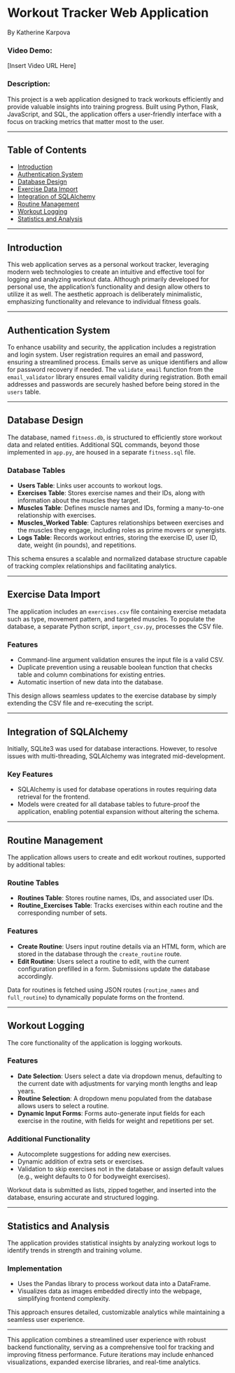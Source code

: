 # Workout Tracker Web Application  
By Katherine Karpova

### **Video Demo:**  
[Insert Video URL Here]  

### **Description:**  
This project is a web application designed to track workouts efficiently and provide valuable insights into training progress. Built using Python, Flask, JavaScript, and SQL, the application offers a user-friendly interface with a focus on tracking metrics that matter most to the user.  

---

## Table of Contents  
- [Introduction](#introduction)  
- [Authentication System](#authentication-system)  
- [Database Design](#database-design)  
- [Exercise Data Import](#exercise-data-import)  
- [Integration of SQLAlchemy](#integration-of-sqlalchemy)  
- [Routine Management](#routine-management)  
- [Workout Logging](#workout-logging)  
- [Statistics and Analysis](#statistics-and-analysis)  

---

## **Introduction**  
This web application serves as a personal workout tracker, leveraging modern web technologies to create an intuitive and effective tool for logging and analyzing workout data. Although primarily developed for personal use, the application’s functionality and design allow others to utilize it as well. The aesthetic approach is deliberately minimalistic, emphasizing functionality and relevance to individual fitness goals.  

---

## **Authentication System**  
To enhance usability and security, the application includes a registration and login system. User registration requires an email and password, ensuring a streamlined process. Emails serve as unique identifiers and allow for password recovery if needed. The `validate_email` function from the `email_validator` library ensures email validity during registration. Both email addresses and passwords are securely hashed before being stored in the `users` table.  

---

## **Database Design**  
The database, named `fitness.db`, is structured to efficiently store workout data and related entities. Additional SQL commands, beyond those implemented in `app.py`, are housed in a separate `fitness.sql` file.  

### Database Tables  
- **Users Table**: Links user accounts to workout logs.  
- **Exercises Table**: Stores exercise names and their IDs, along with information about the muscles they target.  
- **Muscles Table**: Defines muscle names and IDs, forming a many-to-one relationship with exercises.  
- **Muscles_Worked Table**: Captures relationships between exercises and the muscles they engage, including roles as prime movers or synergists.  
- **Logs Table**: Records workout entries, storing the exercise ID, user ID, date, weight (in pounds), and repetitions.  

This schema ensures a scalable and normalized database structure capable of tracking complex relationships and facilitating analytics.  

---

## **Exercise Data Import**  
The application includes an `exercises.csv` file containing exercise metadata such as type, movement pattern, and targeted muscles. To populate the database, a separate Python script, `import_csv.py`, processes the CSV file.  

### Features  
- Command-line argument validation ensures the input file is a valid CSV.  
- Duplicate prevention using a reusable boolean function that checks table and column combinations for existing entries.  
- Automatic insertion of new data into the database.  

This design allows seamless updates to the exercise database by simply extending the CSV file and re-executing the script.  

---

## **Integration of SQLAlchemy**  
Initially, SQLite3 was used for database interactions. However, to resolve issues with multi-threading, SQLAlchemy was integrated mid-development.  

### Key Features  
- SQLAlchemy is used for database operations in routes requiring data retrieval for the frontend.  
- Models were created for all database tables to future-proof the application, enabling potential expansion without altering the schema.  

---

## **Routine Management**  
The application allows users to create and edit workout routines, supported by additional tables:  

### Routine Tables  
- **Routines Table**: Stores routine names, IDs, and associated user IDs.  
- **Routine_Exercises Table**: Tracks exercises within each routine and the corresponding number of sets.  

### Features  
- **Create Routine**: Users input routine details via an HTML form, which are stored in the database through the `create_routine` route.  
- **Edit Routine**: Users select a routine to edit, with the current configuration prefilled in a form. Submissions update the database accordingly.  

Data for routines is fetched using JSON routes (`routine_names` and `full_routine`) to dynamically populate forms on the frontend.  

---

## **Workout Logging**  
The core functionality of the application is logging workouts.  

### Features  
- **Date Selection**: Users select a date via dropdown menus, defaulting to the current date with adjustments for varying month lengths and leap years.  
- **Routine Selection**: A dropdown menu populated from the database allows users to select a routine.  
- **Dynamic Input Forms**: Forms auto-generate input fields for each exercise in the routine, with fields for weight and repetitions per set.  

### Additional Functionality  
- Autocomplete suggestions for adding new exercises.  
- Dynamic addition of extra sets or exercises.  
- Validation to skip exercises not in the database or assign default values (e.g., weight defaults to 0 for bodyweight exercises).  

Workout data is submitted as lists, zipped together, and inserted into the database, ensuring accurate and structured logging.  

---

## **Statistics and Analysis**  
The application provides statistical insights by analyzing workout logs to identify trends in strength and training volume.  

### Implementation  
- Uses the Pandas library to process workout data into a DataFrame.  
- Visualizes data as images embedded directly into the webpage, simplifying frontend complexity.  

This approach ensures detailed, customizable analytics while maintaining a seamless user experience.  

---

This application combines a streamlined user experience with robust backend functionality, serving as a comprehensive tool for tracking and improving fitness performance. Future iterations may include enhanced visualizations, expanded exercise libraries, and real-time analytics.  
